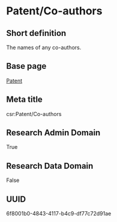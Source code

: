 # Patent/Co-authors
## Short definition
The names of any co-authors.
## Base page
[Patent](../Objects/Patent.md)
## Meta title
csr:Patent/Co-authors
## Research Admin Domain
True
## Research Data Domain
False
## UUID
6f8001b0-4843-4117-b4c9-df77c72d91ae
